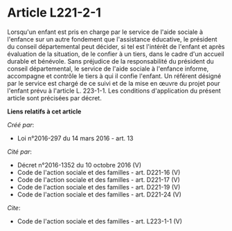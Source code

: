 # Article L221-2-1

Lorsqu'un enfant est pris en charge par le service de l'aide sociale à l'enfance sur un autre fondement que l'assistance
éducative, le président du conseil départemental peut décider, si tel est l'intérêt de l'enfant et après évaluation de la
situation, de le confier à un tiers, dans le cadre d'un accueil durable et bénévole. Sans préjudice de la responsabilité du
président du conseil départemental, le service de l'aide sociale à l'enfance informe, accompagne et contrôle le tiers à qui
il confie l'enfant. Un référent désigné par le service est chargé de ce suivi et de la mise en œuvre du projet pour l'enfant
prévu à l'article L. 223-1-1. Les conditions d'application du présent article sont précisées par décret.

**Liens relatifs à cet article**

_Créé par_:

  - Loi n°2016-297 du 14 mars 2016 - art. 13

_Cité par_:

  - Décret n°2016-1352 du 10 octobre 2016 (V)
  - Code de l'action sociale et des familles - art. D221-16 (V)
  - Code de l'action sociale et des familles - art. D221-17 (V)
  - Code de l'action sociale et des familles - art. D221-19 (V)
  - Code de l'action sociale et des familles - art. D221-24 (V)

_Cite_:

  - Code de l'action sociale et des familles - art. L223-1-1 (V)
